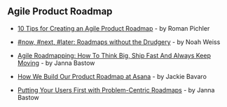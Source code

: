 ## Agile Product Roadmap

- [10 Tips for Creating an Agile Product Roadmap](https://medium.com/@romanpichler/10-tips-for-creating-an-agile-product-roadmap-515637c8081b#.y413bsegz) - by Roman Pichler

- [#now, #next, #later: Roadmaps without the Drudgery](https://medium.com/@noah_weiss/now-next-later-roadmaps-without-the-drudgery-1cfe65656645) - by Noah Weiss

- [Agile Roadmapping: How To Think Big, Ship Fast And Always Keep Moving](https://blog.trello.com/agile-roadmapping-how-to-think-big-ship-fast) - by Janna Bastow

- [How We Build Our Product Roadmap at Asana](https://medium.com/@jackiebo/how-we-build-our-product-roadmap-at-asana-56953b1e25ad) - by Jackie Bavaro

- [Putting Your Users First with Problem-Centric Roadmaps](https://www.youtube.com/watch?v=aOupk_34uRE) - by Janna Bastow
